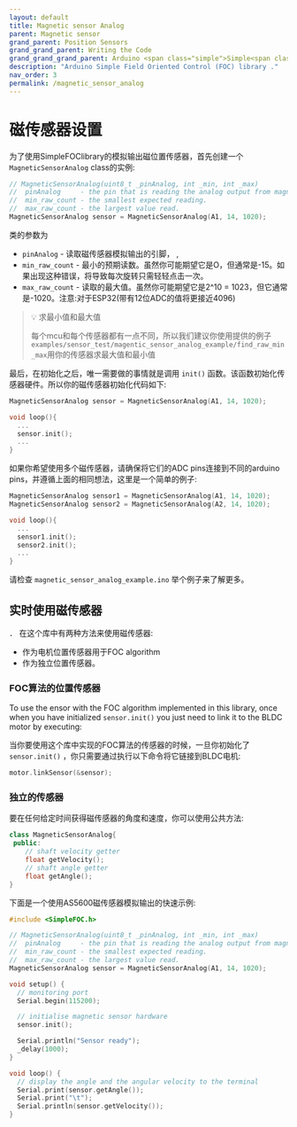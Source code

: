 ```yaml
---
layout: default
title: Magnetic sensor Analog
parent: Magnetic sensor
grand_parent: Position Sensors
grand_grand_parent: Writing the Code
grand_grand_grand_parent: Arduino <span class="simple">Simple<span class="foc">FOC</span>library</span>
description: "Arduino Simple Field Oriented Control (FOC) library ."
nav_order: 3
permalink: /magnetic_sensor_analog
---
```



# 磁传感器设置

为了使用SimpleFOClibrary的模拟输出磁位置传感器，首先创建一个`MagneticSensorAnalog` class的实例:

```cpp
// MagneticSensorAnalog(uint8_t _pinAnalog, int _min, int _max)
//  pinAnalog     - the pin that is reading the analog output from magnetic sensor
//  min_raw_count - the smallest expected reading.  
//  max_raw_count - the largest value read.  
MagneticSensorAnalog sensor = MagneticSensorAnalog(A1, 14, 1020);
```

类的参数为
- `pinAnalog` - 读取磁传感器模拟输出的引脚， , 
- `min_raw_count` - 最小的预期读数。虽然你可能期望它是O，但通常是-15。如果出现这种错误，将导致每次旋转只需轻轻点击一次。
- `max_raw_count` - 读取的最大值。虽然你可能期望它是2^10 = 1023，但它通常是-1020。注意:对于ESP32(带有12位ADC的值将更接近4096)

<blockquote class="info"> <p class="heading"> 💡 求最小值和最大值</p>
每个mcu和每个传感器都有一点不同，所以我们建议你使用提供的例子 <code class="highlighter-rouge">examples/sensor_test/magentic_sensor_analog_example/find_raw_min_max</code>用你的传感器求最大值和最小值
</blockquote>

最后，在初始化之后，唯一需要做的事情就是调用 `init()` 函数。该函数初始化传感器硬件。所以你的磁传感器初始化代码如下:

```cpp
MagneticSensorAnalog sensor = MagneticSensorAnalog(A1, 14, 1020);

void loop(){
  ...
  sensor.init();
  ...
}
```

如果你希望使用多个磁传感器，请确保将它们的ADC pins连接到不同的arduino pins，并遵循上面的相同想法，这里是一个简单的例子:

```cpp
MagneticSensorAnalog sensor1 = MagneticSensorAnalog(A1, 14, 1020);
MagneticSensorAnalog sensor2 = MagneticSensorAnalog(A2, 14, 1020);

void loop(){
  ...
  sensor1.init();
  sensor2.init();
  ...
}
```

请检查 `magnetic_sensor_analog_example.ino` 举个例子来了解更多。


## 实时使用磁传感器

． 在这个库中有两种方法来使用磁传感器:

- 作为电机位置传感器用于FOC algorithm
- 作为独立位置传感器。

### FOC算法的位置传感器

To use the ensor with the FOC algorithm implemented in this library, once when you have initialized `sensor.init()` you just need to link it to the BLDC motor by executing:

当你要使用这个库中实现的FOC算法的传感器的时候，一旦你初始化了 `sensor.init()` ，你只需要通过执行以下命令将它链接到BLDC电机:

```cpp
motor.linkSensor(&sensor);
```

### 独立的传感器

要在任何给定时间获得磁传感器的角度和速度，你可以使用公共方法:
```cpp
class MagneticSensorAnalog{
 public:
    // shaft velocity getter
    float getVelocity();
  	// shaft angle getter
    float getAngle();
}
```

下面是一个使用AS5600磁传感器模拟输出的快速示例:

```cpp
#include <SimpleFOC.h>

// MagneticSensorAnalog(uint8_t _pinAnalog, int _min, int _max)
//  pinAnalog     - the pin that is reading the analog output from magnetic sensor
//  min_raw_count - the smallest expected reading.  
//  max_raw_count - the largest value read.  
MagneticSensorAnalog sensor = MagneticSensorAnalog(A1, 14, 1020);

void setup() {
  // monitoring port
  Serial.begin(115200);

  // initialise magnetic sensor hardware
  sensor.init();

  Serial.println("Sensor ready");
  _delay(1000);
}

void loop() {
  // display the angle and the angular velocity to the terminal
  Serial.print(sensor.getAngle());
  Serial.print("\t");
  Serial.println(sensor.getVelocity());
}
```
